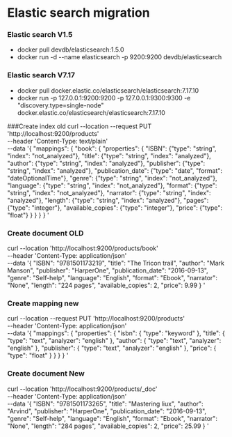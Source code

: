 # Elastic search migration

### Elastic search V1.5
* docker pull devdb/elasticsearch:1.5.0
* docker run -d --name elasticsearch -p 9200:9200 devdb/elasticsearch



### Elastic search V7.17
* docker pull docker.elastic.co/elasticsearch/elasticsearch:7.17.10
* docker run -p 127.0.0.1:9200:9200 -p 127.0.0.1:9300:9300 -e "discovery.type=single-node" docker.elastic.co/elasticsearch/elasticsearch:7.17.10



###Create index old
curl --location --request PUT 'http://localhost:9200/products' \
--header 'Content-Type: text/plain' \
--data '{
"mappings": {
"book": {
"properties": {
"ISBN": {"type": "string", "index": "not_analyzed"},
"title": {"type": "string", "index": "analyzed"},
"author": {"type": "string", "index": "analyzed"},
"publisher": {"type": "string", "index": "analyzed"},
"publication_date": {"type": "date", "format": "dateOptionalTime"},
"genre": {"type": "string", "index": "not_analyzed"},
"language": {"type": "string", "index": "not_analyzed"},
"format": {"type": "string", "index": "not_analyzed"},
"narrator": {"type": "string", "index": "analyzed"},
"length": {"type": "string", "index": "analyzed"},
"pages": {"type": "integer"},
"available_copies": {"type": "integer"},
"price": {"type": "float"}
}
}
}
}
'

### Create document OLD
curl --location 'http://localhost:9200/products/book' \
--header 'Content-Type: application/json' \
--data '{
"ISBN": "9781501173219",
"title": "The Tricon trail",
"author": "Mark Manson",
"publisher": "HarperOne",
"publication_date": "2016-09-13",
"genre": "Self-help",
"language": "English",
"format": "Ebook",
"narrator": "None",
"length": "224 pages",
"available_copies": 2,
"price": 9.99
}
'


### Create mapping new 
curl --location --request PUT 'http://localhost:9200/products' \
--header 'Content-Type: application/json' \
--data '{
"mappings": {
"properties": {
"isbn": {
"type": "keyword"
},
"title": {
"type": "text",
"analyzer": "english"
},
"author": {
"type": "text",
"analyzer": "english"
},
"publisher": {
"type": "text",
"analyzer": "english"
},
"price": {
"type": "float"
}
}
}
}
'



### Create document New
curl --location 'http://localhost:9200/products/_doc' \
--header 'Content-Type: application/json' \
--data '{
"ISBN": "9781501173265",
"title": "Mastering liux",
"author": "Arvind",
"publisher": "HarperOne",
"publication_date": "2016-09-13",
"genre": "Self-help",
"language": "English",
"format": "Ebook",
"narrator": "None",
"length": "284 pages",
"available_copies": 2,
"price": 25.99
}
'
